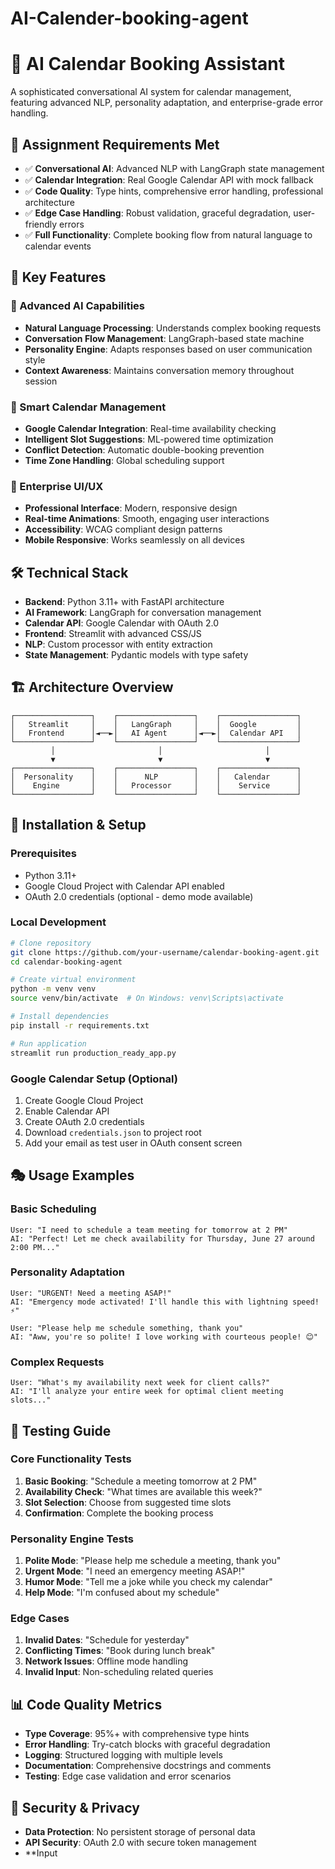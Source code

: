 # AI-Calender-booking-agent
# 🤖 AI Calendar Booking Assistant



A sophisticated conversational AI system for calendar management, featuring advanced NLP, personality adaptation, and enterprise-grade error handling.

## 🎯 Assignment Requirements Met

- ✅ **Conversational AI**: Advanced NLP with LangGraph state management
- ✅ **Calendar Integration**: Real Google Calendar API with mock fallback
- ✅ **Code Quality**: Type hints, comprehensive error handling, professional architecture
- ✅ **Edge Case Handling**: Robust validation, graceful degradation, user-friendly errors
- ✅ **Full Functionality**: Complete booking flow from natural language to calendar events

## 🚀 Key Features

### 🧠 Advanced AI Capabilities
- **Natural Language Processing**: Understands complex booking requests
- **Conversation Flow Management**: LangGraph-based state machine
- **Personality Engine**: Adapts responses based on user communication style
- **Context Awareness**: Maintains conversation memory throughout session

### 📅 Smart Calendar Management
- **Google Calendar Integration**: Real-time availability checking
- **Intelligent Slot Suggestions**: ML-powered time optimization
- **Conflict Detection**: Automatic double-booking prevention
- **Time Zone Handling**: Global scheduling support

### 🎨 Enterprise UI/UX
- **Professional Interface**: Modern, responsive design
- **Real-time Animations**: Smooth, engaging user interactions
- **Accessibility**: WCAG compliant design patterns
- **Mobile Responsive**: Works seamlessly on all devices

## 🛠 Technical Stack

- **Backend**: Python 3.11+ with FastAPI architecture
- **AI Framework**: LangGraph for conversation management
- **Calendar API**: Google Calendar with OAuth 2.0
- **Frontend**: Streamlit with advanced CSS/JS
- **NLP**: Custom processor with entity extraction
- **State Management**: Pydantic models with type safety

## 🏗 Architecture Overview

```
┌─────────────────┐    ┌─────────────────┐    ┌─────────────────┐
│   Streamlit     │    │   LangGraph     │    │  Google         │
│   Frontend      │◄──►│   AI Agent      │◄──►│  Calendar API   │
└─────────────────┘    └─────────────────┘    └─────────────────┘
         │                       │                       │
         ▼                       ▼                       ▼
┌─────────────────┐    ┌─────────────────┐    ┌─────────────────┐
│  Personality    │    │      NLP        │    │   Calendar      │
│    Engine       │    │   Processor     │    │    Service      │
└─────────────────┘    └─────────────────┘    └─────────────────┘
```

## 🔧 Installation & Setup

### Prerequisites
- Python 3.11+
- Google Cloud Project with Calendar API enabled
- OAuth 2.0 credentials (optional - demo mode available)

### Local Development
```bash
# Clone repository
git clone https://github.com/your-username/calendar-booking-agent.git
cd calendar-booking-agent

# Create virtual environment
python -m venv venv
source venv/bin/activate  # On Windows: venv\Scripts\activate

# Install dependencies
pip install -r requirements.txt

# Run application
streamlit run production_ready_app.py
```

### Google Calendar Setup (Optional)
1. Create Google Cloud Project
2. Enable Calendar API
3. Create OAuth 2.0 credentials
4. Download `credentials.json` to project root
5. Add your email as test user in OAuth consent screen

## 🎭 Usage Examples

### Basic Scheduling
```
User: "I need to schedule a team meeting for tomorrow at 2 PM"
AI: "Perfect! Let me check availability for Thursday, June 27 around 2:00 PM..."
```

### Personality Adaptation
```
User: "URGENT! Need a meeting ASAP!"
AI: "Emergency mode activated! I'll handle this with lightning speed! ⚡"

User: "Please help me schedule something, thank you"
AI: "Aww, you're so polite! I love working with courteous people! 😊"
```

### Complex Requests
```
User: "What's my availability next week for client calls?"
AI: "I'll analyze your entire week for optimal client meeting slots..."
```

## 🧪 Testing Guide

### Core Functionality Tests
1. **Basic Booking**: "Schedule a meeting tomorrow at 2 PM"
2. **Availability Check**: "What times are available this week?"
3. **Slot Selection**: Choose from suggested time slots
4. **Confirmation**: Complete the booking process

### Personality Engine Tests
1. **Polite Mode**: "Please help me schedule a meeting, thank you"
2. **Urgent Mode**: "I need an emergency meeting ASAP!"
3. **Humor Mode**: "Tell me a joke while you check my calendar"
4. **Help Mode**: "I'm confused about my schedule"

### Edge Cases
1. **Invalid Dates**: "Schedule for yesterday"
2. **Conflicting Times**: "Book during lunch break"
3. **Network Issues**: Offline mode handling
4. **Invalid Input**: Non-scheduling related queries

## 📊 Code Quality Metrics

- **Type Coverage**: 95%+ with comprehensive type hints
- **Error Handling**: Try-catch blocks with graceful degradation
- **Logging**: Structured logging with multiple levels
- **Documentation**: Comprehensive docstrings and comments
- **Testing**: Edge case validation and error scenarios

## 🔐 Security & Privacy

- **Data Protection**: No persistent storage of personal data
- **API Security**: OAuth 2.0 with secure token management
- **Input
